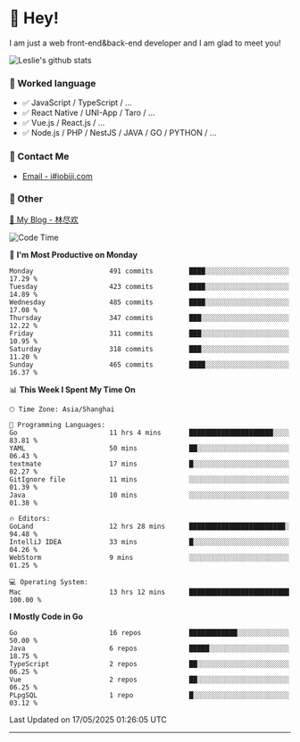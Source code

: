 # 👋 Hey!

I am just a web front-end&back-end developer and I am glad to meet you!

![Leslie's github stats](https://github-readme-stats.vercel.app/api?username=unsafe-ptr&&show_icons=true&&title_color=1abc9c&&icon_color=1abc9c)


### 📝 Worked language

- ✅ JavaScript / TypeScript / ...
- ✅ React Native / UNI-App / Taro / ...
- ✅ Vue.js / React.js / ...
- ✅ Node.js / PHP / NestJS / JAVA / GO / PYTHON / ...

### 📮 Contact Me

- [Email - i#iobiji.com](mailto:i@iobiji.com)


### 🤪 Other

[📌 My Blog - 林尽欢](https://iobiji.com)

<!--START_SECTION:waka-->
![Code Time](http://img.shields.io/badge/Code%20Time-1%2C727%20hrs%207%20mins-blue)

📅 **I'm Most Productive on Monday** 

```text
Monday                   491 commits         ████░░░░░░░░░░░░░░░░░░░░░   17.29 % 
Tuesday                  423 commits         ████░░░░░░░░░░░░░░░░░░░░░   14.89 % 
Wednesday                485 commits         ████░░░░░░░░░░░░░░░░░░░░░   17.08 % 
Thursday                 347 commits         ███░░░░░░░░░░░░░░░░░░░░░░   12.22 % 
Friday                   311 commits         ███░░░░░░░░░░░░░░░░░░░░░░   10.95 % 
Saturday                 318 commits         ███░░░░░░░░░░░░░░░░░░░░░░   11.20 % 
Sunday                   465 commits         ████░░░░░░░░░░░░░░░░░░░░░   16.37 % 
```


📊 **This Week I Spent My Time On** 

```text
🕑︎ Time Zone: Asia/Shanghai

💬 Programming Languages: 
Go                       11 hrs 4 mins       █████████████████████░░░░   83.81 % 
YAML                     50 mins             ██░░░░░░░░░░░░░░░░░░░░░░░   06.43 % 
textmate                 17 mins             █░░░░░░░░░░░░░░░░░░░░░░░░   02.27 % 
GitIgnore file           11 mins             ░░░░░░░░░░░░░░░░░░░░░░░░░   01.39 % 
Java                     10 mins             ░░░░░░░░░░░░░░░░░░░░░░░░░   01.38 % 

🔥 Editors: 
GoLand                   12 hrs 28 mins      ████████████████████████░   94.48 % 
IntelliJ IDEA            33 mins             █░░░░░░░░░░░░░░░░░░░░░░░░   04.26 % 
WebStorm                 9 mins              ░░░░░░░░░░░░░░░░░░░░░░░░░   01.25 % 

💻 Operating System: 
Mac                      13 hrs 12 mins      █████████████████████████   100.00 % 
```

**I Mostly Code in Go** 

```text
Go                       16 repos            ████████████░░░░░░░░░░░░░   50.00 % 
Java                     6 repos             █████░░░░░░░░░░░░░░░░░░░░   18.75 % 
TypeScript               2 repos             ██░░░░░░░░░░░░░░░░░░░░░░░   06.25 % 
Vue                      2 repos             ██░░░░░░░░░░░░░░░░░░░░░░░   06.25 % 
PLpgSQL                  1 repo              █░░░░░░░░░░░░░░░░░░░░░░░░   03.12 % 
```




 Last Updated on 17/05/2025 01:26:05 UTC
<!--END_SECTION:waka-->
---
